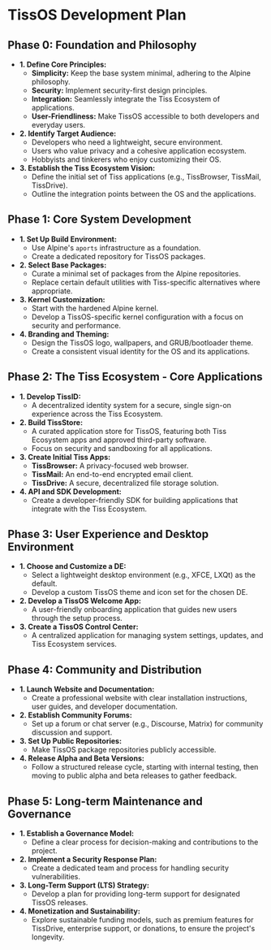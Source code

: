 # TissOS Development Plan

## Phase 0: Foundation and Philosophy

*   **1. Define Core Principles:**
    *   **Simplicity:** Keep the base system minimal, adhering to the Alpine philosophy.
    *   **Security:** Implement security-first design principles.
    *   **Integration:** Seamlessly integrate the Tiss Ecosystem of applications.
    *   **User-Friendliness:** Make TissOS accessible to both developers and everyday users.
*   **2. Identify Target Audience:**
    *   Developers who need a lightweight, secure environment.
    *   Users who value privacy and a cohesive application ecosystem.
    *   Hobbyists and tinkerers who enjoy customizing their OS.
*   **3. Establish the Tiss Ecosystem Vision:**
    *   Define the initial set of Tiss applications (e.g., TissBrowser, TissMail, TissDrive).
    *   Outline the integration points between the OS and the applications.

## Phase 1: Core System Development

*   **1. Set Up Build Environment:**
    *   Use Alpine's `aports` infrastructure as a foundation.
    *   Create a dedicated repository for TissOS packages.
*   **2. Select Base Packages:**
    *   Curate a minimal set of packages from the Alpine repositories.
    *   Replace certain default utilities with Tiss-specific alternatives where appropriate.
*   **3. Kernel Customization:**
    *   Start with the hardened Alpine kernel.
    *   Develop a TissOS-specific kernel configuration with a focus on security and performance.
*   **4. Branding and Theming:**
    *   Design the TissOS logo, wallpapers, and GRUB/bootloader theme.
    *   Create a consistent visual identity for the OS and its applications.

## Phase 2: The Tiss Ecosystem - Core Applications

*   **1. Develop TissID:**
    *   A decentralized identity system for a secure, single sign-on experience across the Tiss Ecosystem.
*   **2. Build TissStore:**
    *   A curated application store for TissOS, featuring both Tiss Ecosystem apps and approved third-party software.
    *   Focus on security and sandboxing for all applications.
*   **3. Create Initial Tiss Apps:**
    *   **TissBrowser:** A privacy-focused web browser.
    *   **TissMail:** An end-to-end encrypted email client.
    *   **TissDrive:** A secure, decentralized file storage solution.
*   **4. API and SDK Development:**
    *   Create a developer-friendly SDK for building applications that integrate with the Tiss Ecosystem.

## Phase 3: User Experience and Desktop Environment

*   **1. Choose and Customize a DE:**
    *   Select a lightweight desktop environment (e.g., XFCE, LXQt) as the default.
    *   Develop a custom TissOS theme and icon set for the chosen DE.
*   **2. Develop a TissOS Welcome App:**
    *   A user-friendly onboarding application that guides new users through the setup process.
*   **3. Create a TissOS Control Center:**
    *   A centralized application for managing system settings, updates, and Tiss Ecosystem services.

## Phase 4: Community and Distribution

*   **1. Launch Website and Documentation:**
    *   Create a professional website with clear installation instructions, user guides, and developer documentation.
*   **2. Establish Community Forums:**
    *   Set up a forum or chat server (e.g., Discourse, Matrix) for community discussion and support.
*   **3. Set Up Public Repositories:**
    *   Make TissOS package repositories publicly accessible.
*   **4. Release Alpha and Beta Versions:**
    *   Follow a structured release cycle, starting with internal testing, then moving to public alpha and beta releases to gather feedback.

## Phase 5: Long-term Maintenance and Governance

*   **1. Establish a Governance Model:**
    *   Define a clear process for decision-making and contributions to the project.
*   **2. Implement a Security Response Plan:**
    *   Create a dedicated team and process for handling security vulnerabilities.
*   **3. Long-Term Support (LTS) Strategy:**
    *   Develop a plan for providing long-term support for designated TissOS releases.
*   **4. Monetization and Sustainability:**
    *   Explore sustainable funding models, such as premium features for TissDrive, enterprise support, or donations, to ensure the project's longevity.
